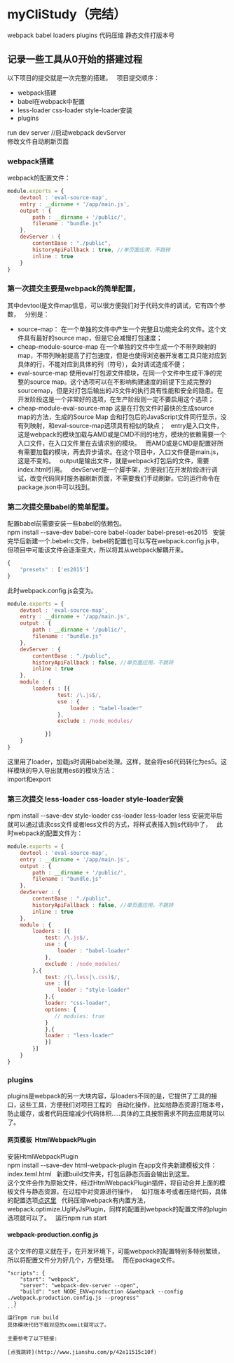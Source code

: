 # myCliStudy（完结）
webpack babel loaders plugins 代码压缩 静态文件打版本号
##  记录一些工具从0开始的搭建过程  
以下项目的提交就是一次完整的搭建。  
项目提交顺序：  
 - webpack搭建  
 - babel在webpack中配置  
 - less-loader css-loader style-loader安装  
 - plugins
 
run dev server  //启动webpack devServer  
修改文件自动刷新页面  
### webpack搭建
webpack的配置文件：  
```javascript
module.exports = {
	devtool : 'eval-source-map',
	entry : __dirname + '/app/main.js',
	output : {
		path : __dirname + '/public/',
		filename : "bundle.js"
	},
	devServer : {
		contentBase : "./public",
		historyApiFallback : true, //单页面应用，不跳转
		inline : true	
	}
}
```

### 第一次提交主要是webpack的简单配置，  
其中devtool是文件map信息，可以很方便我们对于代码文件的调试，它有四个参数，  
分别是：  
- source-map：	在一个单独的文件中产生一个完整且功能完全的文件。这个文件具有最好的source map，但是它会减慢打包速度；  
- cheap-module-source-map	在一个单独的文件中生成一个不带列映射的map，不带列映射提高了打包速度，但是也使得浏览器开发者工具只能对应到具体的行，不能对应到具体的列（符号），会对调试造成不便；  
- eval-source-map	使用eval打包源文件模块，在同一个文件中生成干净的完整的source map。这个选项可以在不影响构建速度的前提下生成完整的sourcemap，但是对打包后输出的JS文件的执行具有性能和安全的隐患。在开发阶段这是一个非常好的选项，在生产阶段则一定不要启用这个选项；  
- cheap-module-eval-source-map 这是在打包文件时最快的生成source map的方法，生成的Source Map 会和打包后的JavaScript文件同行显示，没有列映射，和eval-source-map选项具有相似的缺点；  
entry是入口文件，这是webpack的模块加载与AMD或是CMD不同的地方，模块的依赖需要一个入口文件，在入口文件里在去请求别的模块。  
而AMD或是CMD是配置好所有需要加载的模块，再去异步请求。在这个项目中，入口文件便是main.js，这是不变的。  
output是输出文件，就是webpack打包后的文件，需要index.html引用。  
devServer是一个脚手架，方便我们在开发阶段进行调试，改变代码同时服务器刷新页面，不需要我们手动刷新。它的运行命令在package.json中可以找到。  
### 第二次提交是babel的简单配置。  
配置babel前需要安装一些babel的依赖包。  
npm install --save-dev babel-core babel-loader babel-preset-es2015  
安装完毕后新建一个.bebelrc文件，bebel的配置也可以写在webpack.config.js中，但项目中可能该文件会逐渐变大，所以将其从webpack解耦开来。  
``` javascript
{
	"presets" : ['es2015']
}
```
此时webpack.config.js会变为。    
```javascript
module.exports = {
	devtool : 'eval-source-map',
	entry : __dirname + '/app/main.js',
	output : {
		path : __dirname + '/public/',
		filename : "bundle.js"
	},
	devServer : {
		contentBase : "./public",
		historyApiFallback : false, //单页面应用，不跳转
		inline : true	
	},
	module : {
		loaders : [{
				test: /\.js$/,
				use : {
					loader : "babel-loader"
				},
				exclude : /node_modules/
            		
			}]
	}
}
```
这里用了loader，加载js时调用babel处理。这样，就会将es6代码转化为es5。这样模块的导入导出就用es6的模块方法：  
import和export
### 第三次提交 less-loader css-loader style-loader安装 
npm install --save-dev style-loader css-loader less-loader less
安装完毕后就可以通过请求css文件或者less文件的方式，将样式表插入到js代码中了，  
此时webpack的配置文件为：
```javascript
module.exports = {
	devtool : 'eval-source-map',
	entry : __dirname + '/app/main.js',
	output : {
		path : __dirname + '/public/',
		filename : "bundle.js"
	},
	devServer : {
		contentBase : "./public",
		historyApiFallback : false, //单页面应用，不跳转
		inline : true	
	},
	module : {
		loaders : [{
			test: /\.js$/,
			use : {
				loader : "babel-loader"
			},
			exclude : /node_modules/
		},{
			test: /(\.less|\.css)$/,
			use : [{
				loader : "style-loader"
			},{
			loader: "css-loader",
			options: {
			   // modules: true
			}
		    },{
			loader : "less-loader"
		    }]
		}]
	}
}
```  
### plugins  
plugins是webpack的另一大块内容，与loaders不同的是，它提供了工具的接口，这些工具，方便我们对项目工程的  
自动化操作，比如给静态资源打版本号，防止缓存，或者代码压缩减少代码体积.....具体的工具按照需求不同去应用就可以了。  
#### 网页模板  HtmlWebpackPlugin  
安装HtmlWebpackPlugin  
npm install --save-dev html-webpack-plugin 
在app文件夹新建模板文件：index.teml.html  
新建build文件夹，打包后静态页面会输出到这里。  
这个文件会作为原始文件，经过HtmlWebpackPlugin插件，将自动合并上面的模板文件与静态资源，在过程中对资源进行操作，  
如打版本号或者压缩代码，具体的配置选项[点这里](https://www.npmjs.com/package/html-webpack-plugin)  
代码压缩webpack有内置方法，webpack.optimize.UglifyJsPlugin，同样的配置到webpack的配置文件的plugin选项就可以了。  
运行npm run start  
#### webpack-production.config.js  
这个文件的意义就在于，在开发环境下，可能webpack的配置特别多特别繁琐，所以将配置文件分为好几个，方便处理。  
而在package文件。
```
"scripts": {
    "start": "webpack",
    "server": "webpack-dev-server --open",
    "build": "set NODE_ENV=production &&webpack --config ./webpack.production.config.js --progress"
  }
```  
运行npm run build  
具体模块代码下载对应的commit就可以了。  

主要参考了以下链接:  

[点我跳转](http://www.jianshu.com/p/42e11515c10f) 
